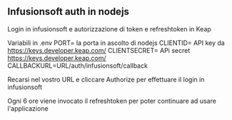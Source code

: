 ## Infusionsoft auth in nodejs

Login in infusionsoft e autorizzazione di token e refreshtoken in Keap


Variabili in .env
PORT= la porta in ascolto di nodejs
CLIENTID= API key da https://keys.developer.keap.com/
CLIENTSECRET= APi secret https://keys.developer.keap.com/
CALLBACKURL=URL/auth/infusionsoft/callback

Recarsi nel vostro URL e cliccare Authorize per effettuare il login in infusionsoft

Ogni 6 ore viene invocato il refreshtoken per poter continuare ad usare l'applicazione